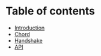 # Table of contents

* [Introduction](README.md)
* [Chord](chord.md)
* [Handshake](handshake.md)
* [API](jsonrpc.md)
